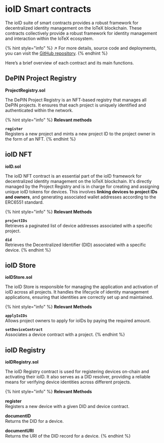 # ioID Smart contracts

The ioID suite of smart contracts provides a robust framework for decentralized identity management on the IoTeX blockchain. These contracts collectively provide a robust framework for identity management and interaction within the IoTeX ecosystem.&#x20;

{% hint style="info" %}
↗  For more details, source code and deployments, you can visit the [GitHub repository](https://github.com/machinefi/ioID-contracts).
{% endhint %}

Here’s a brief overview of each contract and its main functions.

## DePIN Project Registry

**ProjectRegistry.sol**

The DePIN Project Registry is an NFT-based registry that manages all DePIN projects. It ensures that each project is uniquely identified and authenticated within the network.

{% hint style="info" %}
**Relevant methods**

**`register`**\
Registers a new project and mints a new project ID to the project owner in the form of an NFT.
{% endhint %}

## ioID NFT

**ioID.sol**

The ioID NFT contract is an essential part of the ioID framework for decentralized identity management on the IoTeX blockchain. It's directly managed by the Project Registry and is in charge for creating and assigning unique ioID tokens for devices. This involves **linking devices to project IDs and owners**, and generating associated wallet addresses according to the ERC6551 standard.

{% hint style="info" %}
**Relevant Methods**

**`projectIDs`**\
Retrieves a paginated list of device addresses associated with a specific project.

**`did`**\
Retrieves the Decentralized Identifier (DID) associated with a specific device.
{% endhint %}

## ioID Store

**ioIDStore.sol**

The ioID Store is responsible for managing the application and activation of ioID across all projects. It handles the lifecycle of identity management applications, ensuring that identities are correctly set up and maintained.

{% hint style="info" %}
**Relevant Methods**

**`applyIoIDs`**\
Allows project owners to apply for ioIDs by paying the required amount.

**`setDeviceContract`**\
Associates a device contract with a project.
{% endhint %}

## ioID Registry

**ioIDRegistry.sol**

The ioID Registry contract is used for registering devices on-chain and activating their ioID. It also serves as a DID resolver, providing a reliable means for verifying device identities across different projects.

{% hint style="info" %}
**Relevant Methods**

**register**\
Registers a new device with a given DID and device contract.

**documentID**\
Returns the DID for a device.

**documentURI**\
Returns the URI of the DID record for a device.
{% endhint %}
